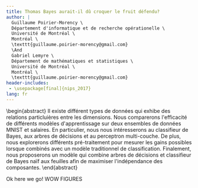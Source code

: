```yaml
---
title: Thomas Bayes aurait-il dû croquer le fruit défendu?
author: |
  Guillaume Poirier-Morency \
  Département d'informatique et de recherche opérationelle \
  Université de Montréal \
  Montréal \
  \texttt{guillaume.poirier-morency@gmail.com}
  \And
  Gabriel Lemyre \
  Département de mathématiques et statistiques \
  Université de Montréal \
  Montréal \
  \texttt{guillaume.poirier-morency@gmail.com}
header-includes:
 - \usepackage[final]{nips_2017}
lang: fr
---
```


\begin{abstract}
Il existe différent types de données qui exhibe des relations particluières
entre les dimensions. Nous comparerons l'efficacité de différents modèles
d'apprentissage sur deux ensembles de données MNIST et salaires. En
particulier, nous nous intéresserons au classifieur de Bayes, aux arbres de
décisions et au perceptron multi-couche. De plus, nous explorerons différents
pré-traitement pour mesurer les gains possibles lorsque combinés avec un modèle
traditionnel de classification. Finalement, nous proposerons un modèle qui
combine arbres de décisions et classifieur de Bayes naïf aux feuilles afin de
maximiser l'indépendance des composantes.
\end{abstract}

Ok here we go!
WOW FIGURES
